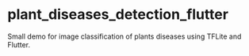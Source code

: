 # plant_diseases_detection_flutter

Small demo for image classification of plants diseases using TFLite and Flutter.